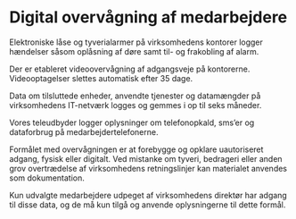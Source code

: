 # Digital overvågning af medarbejdere

Elektroniske låse og tyverialarmer på virksomhedens kontorer logger hændelser såsom oplåsning af døre samt til- og frakobling af alarm.

Der er etableret videoovervågning af adgangsveje på kontorerne. Videooptagelser slettes automatisk efter 35 dage.

Data om tilsluttede enheder, anvendte tjenester og datamængder på virksomhedens IT-netværk logges og gemmes i op til seks måneder.

Vores teleudbyder logger oplysninger om telefonopkald, sms’er og dataforbrug på medarbejdertelefonerne.

Formålet med overvågningen er at forebygge og opklare uautoriseret adgang, fysisk eller digitalt.
Ved mistanke om tyveri, bedrageri eller anden grov overtrædelse af virksomhedens retningslinjer kan materialet anvendes som dokumentation.

Kun udvalgte medarbejdere udpeget af virksomhedens direktør har adgang til disse data, og de må kun tilgå og anvende oplysningerne til dette formål.
